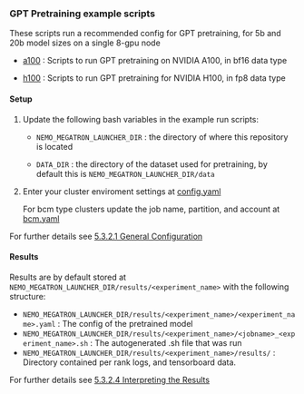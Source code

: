 ### GPT Pretraining example scripts
These scripts run a recommended config for GPT pretraining, for 5b and 20b model sizes on a single 8-gpu node

- [a100](https://github.com/NVIDIA/NeMo-Megatron-Launcher/tree/example_run_scripts/examples/training/gpt/a100)
: Scripts to run GPT pretraining on NVIDIA A100, in bf16 data type

- [h100](https://github.com/NVIDIA/NeMo-Megatron-Launcher/tree/example_run_scripts/examples/training/gpt/h100)
: Scripts to run GPT pretraining for NVIDIA H100, in fp8 data type

#### Setup
1. Update the following bash variables in the example run scripts:
     - ``` NEMO_MEGATRON_LAUNCHER_DIR ``` : the directory of where this repository is located

     - ``` DATA_DIR ``` : the directory of the dataset used for pretraining, by default this is ``` NEMO_MEGATRON_LAUNCHER_DIR/data ```

2. Enter your cluster enviroment settings at 
  [config.yaml](https://github.com/NVIDIA/NeMo-Megatron-Launcher/blob/master/launcher_scripts/conf/config.yaml)
    
    For bcm type clusters update the job name, partition, and account at [bcm.yaml]( https://github.com/NVIDIA/NeMo-Megatron-Launcher/blob/master/launcher_scripts/conf/cluster/bcm.yaml)
    
For further details see [5.3.2.1 General Configuration](https://github.com/NVIDIA/NeMo-Megatron-Launcher#5321-general-configuration) 

#### Results
Results are by default stored at ``` NEMO_MEGATRON_LAUNCHER_DIR/results/<experiment_name> ``` with the following structure:

- ``` NEMO_MEGATRON_LAUNCHER_DIR/results/<experiment_name>/<experiment_name>.yaml ``` : The config of the pretrained model
- ``` NEMO_MEGATRON_LAUNCHER_DIR/results/<experiment_name>/<jobname>_<experiment_name>.sh ``` : The autogenerated .sh file that was run
- ``` NEMO_MEGATRON_LAUNCHER_DIR/results/<experiment_name>/results/ ``` : Directory contained per rank logs, and tensorboard data.

For further details see [5.3.2.4 Interpreting the Results](https://github.com/NVIDIA/NeMo-Megatron-Launcher#5324-interpreting-the-results) 





  
